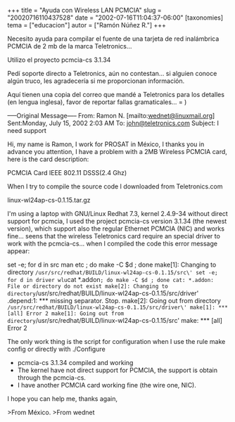 +++
title = "Ayuda con Wireless LAN PCMCIA"
slug = "20020716110437528"
date = "2002-07-16T11:04:37-06:00"
[taxonomies]
tema = ["educacion"]
autor = ["Ramón Núñez R."]
+++

Necesito ayuda para compilar el fuente de una tarjeta de red inalámbrica
PCMCIA de 2 mb de la marca Teletronics…

Utilizo el proyecto pcmcia-cs 3.1.34

Pedí soporte directo a Teletronics, aún no contestan… si alguien conoce
algún truco, les agradecería si me proporcionan información.

Aquí tienen una copia del correo que mandé a Teletronics para los
detalles (en lengua inglesa), favor de reportar fallas gramaticales… = )

<!-- more -->
—–Original Message—– From: Ramon N. \[mailto:<wednet@linuxmail.org>\]
Sent:Monday, July 15, 2002 2:03 AM To: <john@teletronics.com> Subject: I
need support

Hi, my name is Ramon, I work for PROSAT in México, I thanks you in
advance you attention, I have a problem with a 2MB Wireless PCMCIA card,
here is the card description:

PCMCIA Card IEEE 802.11 DSSS(2.4 Ghz)

When I try to compile the source code I downloaded from Teletronics.com

linux-wl24ap-cs-0.1.15.tar.gz

I'm using a laptop with GNU/Linux Redhat 7.3, kernel 2.4.9-34 without
direct support for pcmcia, I used the project pcmcia-cs version 3.1.34
(the newest version), which support also the regular Ethernet PCMCIA
(NIC) and works fine… seens that the wireless Teletronics card require
an special driver to work with the pcmcia-cs… when I compiled the code
this error message appear:

set -e; for d in src man etc ; do make -C $d ; done make\[1\]: Changing
to directory
`/usr/src/redhat/BUILD/linux-wl24ap-cs-0.1.15/src\' set -e; for d in driver wlu`cat
*.addon`; do make -C $d ; done cat: *.addon: File or directory do not exist make[2]: Changing to directory`/usr/src/redhat/BUILD/linux-wl24ap-cs-0.1.15/src/driver'
.depend:1: *\*\* missing separator. Stop. make\[2\]: Going out from
directory
`/usr/src/redhat/BUILD/linux-wl24ap-cs-0.1.15/src/driver\' make[1]: *** [all] Error 2 make[1]: Going out from directory`/usr/src/redhat/BUILD/linux-wl24ap-cs-0.1.15/src'
make: \*\*\* \[all\] Error 2

The only work thing is the script for configuration when I use the rule
make config or directly with ./Configure

- pcmcia-cs 3.1.34 compiled and working
- The kernel have not direct support for PCMCIA, the support is obtain
    through the pcmcia-cs.
- I have another PCMCIA card working fine (the wire one, NIC).

I hope you can help me, thanks again,

\>From México. \>From wednet
